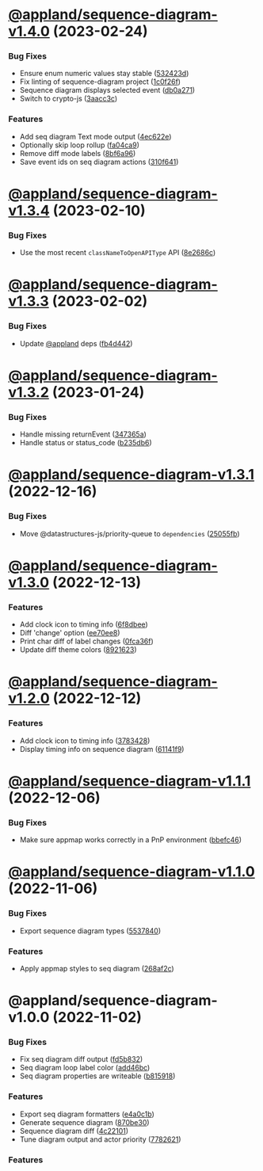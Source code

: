 # [@appland/sequence-diagram-v1.4.0](https://github.com/getappmap/appmap-js/compare/@appland/sequence-diagram-v1.3.4...@appland/sequence-diagram-v1.4.0) (2023-02-24)


### Bug Fixes

* Ensure enum numeric values stay stable ([532423d](https://github.com/getappmap/appmap-js/commit/532423ddcccbe3a0bd382454beac1ae03d2fe8c4))
* Fix linting of sequence-diagram project ([1c0f26f](https://github.com/getappmap/appmap-js/commit/1c0f26fb066476a3674fae035404dea59f2cd321))
* Sequence diagram displays selected event ([db0a271](https://github.com/getappmap/appmap-js/commit/db0a27172d3fad767ba688dedaa243095fca8f89))
* Switch to crypto-js ([3aacc3c](https://github.com/getappmap/appmap-js/commit/3aacc3cd0459fc15497bb97b3f073cb82d424dbb))


### Features

* Add seq diagram Text mode output ([4ec622e](https://github.com/getappmap/appmap-js/commit/4ec622ef41599749d5ec90d830e1961eba12536d))
* Optionally skip loop rollup ([fa04ca9](https://github.com/getappmap/appmap-js/commit/fa04ca99e1950ed0a79cfe0e63cc0074ad1b3138))
* Remove diff mode labels ([8bf6a96](https://github.com/getappmap/appmap-js/commit/8bf6a9601645ea4cfc9b197fb8d482f41414ea32))
* Save event ids on seq diagram actions ([310f641](https://github.com/getappmap/appmap-js/commit/310f641728e07a5d787d0fe065b57caf4f72ae48))

# [@appland/sequence-diagram-v1.3.4](https://github.com/getappmap/appmap-js/compare/@appland/sequence-diagram-v1.3.3...@appland/sequence-diagram-v1.3.4) (2023-02-10)


### Bug Fixes

* Use the most recent `classNameToOpenAPIType` API ([8e2686c](https://github.com/getappmap/appmap-js/commit/8e2686c432ffdae5c30731c13e0e3cc433894121))

# [@appland/sequence-diagram-v1.3.3](https://github.com/getappmap/appmap-js/compare/@appland/sequence-diagram-v1.3.2...@appland/sequence-diagram-v1.3.3) (2023-02-02)


### Bug Fixes

* Update [@appland](https://github.com/appland) deps ([fb4d442](https://github.com/getappmap/appmap-js/commit/fb4d442d1570f5fddbb08dfed78c9acfa63db1a0))

# [@appland/sequence-diagram-v1.3.2](https://github.com/getappmap/appmap-js/compare/@appland/sequence-diagram-v1.3.1...@appland/sequence-diagram-v1.3.2) (2023-01-24)


### Bug Fixes

* Handle missing returnEvent ([347365a](https://github.com/getappmap/appmap-js/commit/347365a0d45f704a933c5f222f9b39c820a72193))
* Handle status or status_code ([b235db6](https://github.com/getappmap/appmap-js/commit/b235db6b7c88b4df2a77d2e20270b74e03adee26))

# [@appland/sequence-diagram-v1.3.1](https://github.com/getappmap/appmap-js/compare/@appland/sequence-diagram-v1.3.0...@appland/sequence-diagram-v1.3.1) (2022-12-16)


### Bug Fixes

* Move @datastructures-js/priority-queue to `dependencies` ([25055fb](https://github.com/getappmap/appmap-js/commit/25055fb227c4088abecaa2de87d5c13f6d5dd9b3))

# [@appland/sequence-diagram-v1.3.0](https://github.com/getappmap/appmap-js/compare/@appland/sequence-diagram-v1.2.0...@appland/sequence-diagram-v1.3.0) (2022-12-13)


### Features

* Add clock icon to timing info ([6f8dbee](https://github.com/getappmap/appmap-js/commit/6f8dbee3f10f477340ad03ea56f44bd4e6066d1d))
* Diff 'change' option ([ee70ee8](https://github.com/getappmap/appmap-js/commit/ee70ee8fa282685cc5cf8892e81618df7b7f2204))
* Print char diff of label changes ([0fca36f](https://github.com/getappmap/appmap-js/commit/0fca36f0e3465f6f7f950285cb952cacbaed127a))
* Update diff theme colors ([8921623](https://github.com/getappmap/appmap-js/commit/89216237c0efb8aca0f267fc1888f5f5d9beeeb7))

# [@appland/sequence-diagram-v1.2.0](https://github.com/getappmap/appmap-js/compare/@appland/sequence-diagram-v1.1.1...@appland/sequence-diagram-v1.2.0) (2022-12-12)


### Features

* Add clock icon to timing info ([3783428](https://github.com/getappmap/appmap-js/commit/378342823a2b2279b72d6e634a5f6f92ce5f852e))
* Display timing info on sequence diagram ([61141f9](https://github.com/getappmap/appmap-js/commit/61141f926a75ec857628d89350b0865c28033250))

# [@appland/sequence-diagram-v1.1.1](https://github.com/getappmap/appmap-js/compare/@appland/sequence-diagram-v1.1.0...@appland/sequence-diagram-v1.1.1) (2022-12-06)


### Bug Fixes

* Make sure appmap works correctly in a PnP environment ([bbefc46](https://github.com/getappmap/appmap-js/commit/bbefc465fa5b396ed528b1c0fa072a3463213552))

# [@appland/sequence-diagram-v1.1.0](https://github.com/getappmap/appmap-js/compare/@appland/sequence-diagram-v1.0.0...@appland/sequence-diagram-v1.1.0) (2022-11-06)


### Bug Fixes

* Export sequence diagram types ([5537840](https://github.com/getappmap/appmap-js/commit/55378405acf05f6e4f2091e764754e1a8b9cfbaa))


### Features

* Apply appmap styles to seq diagram ([268af2c](https://github.com/getappmap/appmap-js/commit/268af2c6ad932de240985cf3d35b8a9f22218268))

# @appland/sequence-diagram-v1.0.0 (2022-11-02)


### Bug Fixes

* Fix seq diagram diff output ([fd5b832](https://github.com/getappmap/appmap-js/commit/fd5b8322a082bdce7a3518d293ff4badab9e9a33))
* Seq diagram loop label color ([add46bc](https://github.com/getappmap/appmap-js/commit/add46bc72c1fd5fc7c14023e8ab39acac97bcce4))
* Seq diagram properties are writeable ([b815918](https://github.com/getappmap/appmap-js/commit/b8159183a763d872e0ba560901c4e4ef9ef68662))


### Features

* Export seq diagram formatters ([e4a0c1b](https://github.com/getappmap/appmap-js/commit/e4a0c1b56dc23826b814a5d815fa2cb12e58c63c))
* Generate sequence diagram ([870be30](https://github.com/getappmap/appmap-js/commit/870be30dbdc074672cc43495eebd396fd97c0184))
* Sequence diagram diff ([4c22101](https://github.com/getappmap/appmap-js/commit/4c2210170d19c9aa6abee7eeb14d02db7fb94178))
* Tune diagram output and actor priority ([7782621](https://github.com/getappmap/appmap-js/commit/77826217f5cec905ea13a1c1da5d7d3c836d44b2))

### Features
